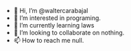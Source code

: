 - 👋 Hi, I’m @waltercarabajal
- 👀 I’m interested in programing.
- 🌱 I’m currently learning laws
- 💞️ I’m looking to collaborate on nothing.
- 📫 How to reach me null.

<!---
waltercarabajal/waltercarabajal is a ✨ special ✨ repository because its `README.md` (this file) appears on your GitHub profile.
You can click the Preview link to take a look at your changes.
--->
